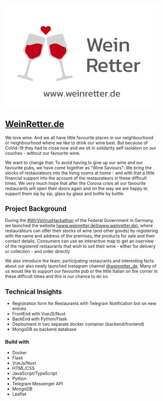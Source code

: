 ![WeinRetter Cover Image](./cover.png)

# [WeinRetter.de](https://www.weinretter.de/)

We love wine. And we all have little favourite places in our neighbourhood or 
neighbourhood where we like to drink our wine best. But because of CoVid-19 they 
had to close now and we sit in solidarity self-isolation on our couches - without 
our favourite wine.

We want to change that: To avoid having to give up our wine and our favourite pubs,
we have come together as "Wine Saviours": We bring the stocks of restaurateurs into 
the living rooms at home - and with that a little financial support into the account 
of the restaurateurs in these difficult times.
We very much hope that after the Corona crisis all our favourite restaurants will open
their doors again and on the way we are happy to support them sip by sip, glass by glass 
and bottle by bottle.

## Project Background 

During the [#WirVsVirusHackathon](https://wirvsvirushackathon.org/) of the Federal Government in Germany, 
we launched the website [www.weinretter.de](www.weinretter.de), where restaurateurs can offer 
their stocks of wine (and other goods) by registering with the name and 
address of the premises, the products for sale and their contact details. 
Consumers can use an interactive map to get an overview of the registered 
restaurants that wish to sell their wine - either for delivery or collection - and order directly.

We also introduce the team, participating restaurants and interesting 
facts about our also newly launched Instagram channel [@weinretter_de](https://www.instagram.com/weinretter_de/).
Many of us would like to support our favourite pub or the little Italian 
on the corner in these difficult times and this is our chance to do so. 

## Technical Insights

- Registration form for Restaurants with Telegram Notification bot on new entries
- FrontEnd with VueJS/Nuxt
- BackEnd with Python/Flask
- Deployment in two separate docker container (backend/frontend)
- MongoDB as backend database 

### Build with

- Docker 
- Flask
- VueJs/Nuxt
- HTML/CSS
- JavaScript/TypeScript 
- Python
- Telegram Messenger API
- MongoDB
- Leaflet


